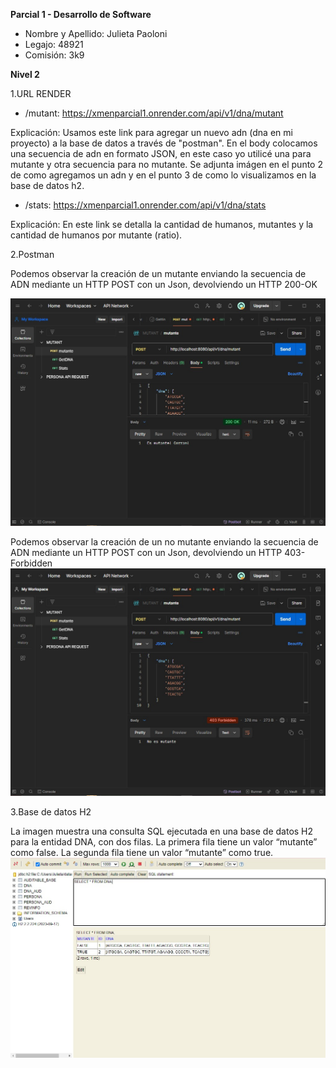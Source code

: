 **Parcial 1 - Desarrollo de Software**

- Nombre y Apellido: Julieta Paoloni
- Legajo: 48921
- Comisión: 3k9
  
**Nivel 2**

1.URL RENDER 

- /mutant: https://xmenparcial1.onrender.com/api/v1/dna/mutant

Explicación: Usamos este link para agregar un nuevo adn (dna en mi proyecto) a la base de datos a través de "postman". En el body colocamos una secuencia de adn en formato JSON, en este caso yo utilicé una para mutante y otra secuencia para no mutante.
Se adjunta imágen en el punto 2 de como agregamos un adn y en el punto 3 de como lo visualizamos en la base de datos h2.

- /stats: https://xmenparcial1.onrender.com/api/v1/dna/stats

 Explicación: En este link se detalla la cantidad de humanos, mutantes y la cantidad de humanos por mutante (ratio).



2.Postman



Podemos observar la creación de un mutante enviando la secuencia de ADN mediante un
HTTP POST con un Json, devolviendo un  HTTP 200-OK

 ![Postman](https://github.com/JulietaPaoloni/XMENS/blob/main/postman%20200.jpeg)

Podemos observar la creación de un no mutante enviando la secuencia de ADN mediante un HTTP POST con un Json, devolviendo un  HTTP 403-Forbidden
 ![Postman](https://github.com/JulietaPaoloni/XMENS/blob/main/postman%20400.jfif)


 3.Base de datos H2
 
 La imagen muestra una consulta SQL ejecutada en una base de datos H2 para la entidad DNA,
 con dos filas. La primera fila tiene un valor “mutante” como false. La segunda fila tiene un valor “mutante” como true.
 ![H2](https://github.com/JulietaPaoloni/XMENS/blob/main/h2.jfif)

 
